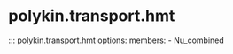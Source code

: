 # polykin.transport.hmt

::: polykin.transport.hmt
    options:
        members:
            - Nu_combined
